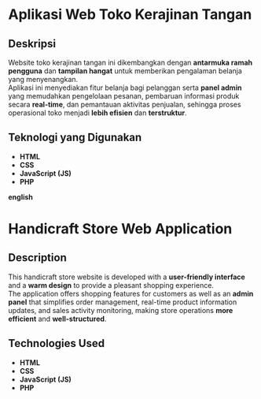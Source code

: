 # Aplikasi Web Toko Kerajinan Tangan

## Deskripsi
Website toko kerajinan tangan ini dikembangkan dengan **antarmuka ramah pengguna** dan **tampilan hangat** untuk memberikan pengalaman belanja yang menyenangkan.  
Aplikasi ini menyediakan fitur belanja bagi pelanggan serta **panel admin** yang memudahkan pengelolaan pesanan, pembaruan informasi produk secara **real-time**, dan pemantauan aktivitas penjualan, sehingga proses operasional toko menjadi **lebih efisien** dan **terstruktur**.

## Teknologi yang Digunakan
- **HTML**
- **CSS**
- **JavaScript (JS)**
- **PHP**



**english**

# Handicraft Store Web Application

## Description
This handicraft store website is developed with a **user-friendly interface** and a **warm design** to provide a pleasant shopping experience.  
The application offers shopping features for customers as well as an **admin panel** that simplifies order management, real-time product information updates, and sales activity monitoring, making store operations **more efficient** and **well-structured**.

## Technologies Used
- **HTML**
- **CSS**
- **JavaScript (JS)**
- **PHP**

